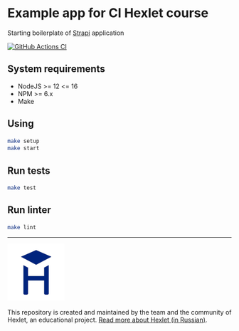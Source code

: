 # Example app for CI Hexlet course

Starting boilerplate of [Strapi](https://strapi.io/) application

[![GitHub Actions CI](https://github.com/aleksandrbagrov/hexlet-ci-app/workflows/GitHub-Actions-CI/badge.svg)](https://github.com/aleksandrbagrov/hexlet-ci-app/actions)

## System requirements

- NodeJS >= 12 <= 16
- NPM >= 6.x
- Make

## Using

```sh
make setup
make start
```

## Run tests

```sh
make test
```

## Run linter

```sh
make lint
```

---

[![Hexlet Ltd. logo](https://raw.githubusercontent.com/Hexlet/assets/master/images/hexlet_logo128.png)](https://ru.hexlet.io/pages/about?utm_source=github&utm_medium=link&utm_campaign=hexlet-ci-app)

This repository is created and maintained by the team and the community of Hexlet, an educational project. [Read more about Hexlet (in Russian)](https://ru.hexlet.io/pages/about?utm_source=github&utm_medium=link&utm_campaign=hexlet-ci-app).
